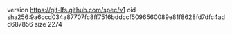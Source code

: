 version https://git-lfs.github.com/spec/v1
oid sha256:9a6ccd034a87707fc8ff7516bddccf5096560089e81f8628fd7dfc4add687856
size 2274
